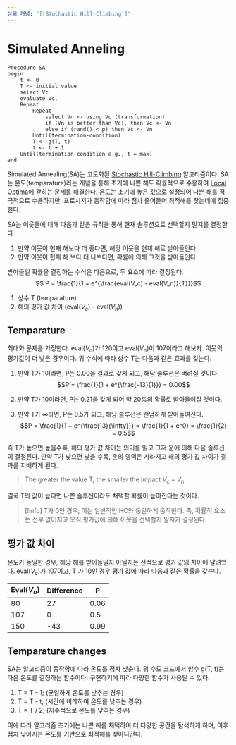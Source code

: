 ```yaml
---
상위 개념: "[[Stochastic Hill-Climbing]]"
---
```

# Simulated Anneling
```
Procedure SA
begin
	t <- 0
	T <- initial value
	select Vc
	evaluate Vc.
	Repeat
		Repeat
			select Vn <- using Vc (transformation)
			if (Vn is better than Vc), then Vc <- Vn
			else if (rand() < p) then Vc <- Vn
		Until(termination-condition)
		T <- g(T, t)
		t <- t + 1
	Until(termination-condition e.g., t = max)
end
```
Simulated Annealing(SA)는 고도화된 [Stochastic Hill-Climbing](Stochastic%20Hill-Climbing.md) 알고리즘이다. SA는 온도(temparature)라는 개념을 통해 초기에 나쁜 해도 확률적으로 수용하여 [Local Optima](Local%20Optima.md)에 갇히는 문제를 해결한다. 온도는 초기에 높은 값으로 설정되어 나쁜 해를 적극적으로 수용하지만, 프로시저가 동작함에 따라 점차 줄어들어 최적해를 찾는데에 집중한다.

SA는 이웃들에 대해 다음과 같은 규칙을 통해 현재 솔루션으로 선택할지 말지를 결정한다.

1. 만약 이웃이 현재 해보다 더 좋다면, 해당 이웃을 현재 해로 받아들인다.
2. 만약 이웃이 현재 해 보다 더 나쁘다면, 확률에 의해 그것을 받아들인다.

받아들일 확률을 결정하는 수식은 다음으로, 두 요소에 따라 결정된다.
$$ P = \frac{1}{1 + e^{\frac{eval(V_c) - eval(V_n)}{T}}}$$
1. 상수 T (temparature)
2. 해의 평가 값 차이 (eval($V_c$) - eval($V_n$))

## Temparature
최대화 문제를 가정한다. eval($V_c$)가 120이고 eval($V_n$)이 107이라고 해보자. 이웃의 평가값이 더 낮은 경우이다. 위 수식에 따라 상수 T는 다음과 같은 효과를 갖는다.

1. 만약 T가 1이라면, P는 0.00을 결과로 갖게 되고, 해당 솔루션은 버려질 것이다.
$$P = \frac{1}{1 + e^{\frac{-13}{1}}} = 0.00$$
2. 만약 T가 10이라면, P는 0.21을 갖게 되어 약 20%의 확률로 받아들여질 것이다.

3. 만약 T가 $\infty$라면, P는 0.5가 되고, 해당 솔루션은 랜덤하게 받아들여진다.
$$P = \frac{1}{1 + e^{\frac{13}{\infty}}} = \frac{1}{1 + e^0} = \frac{1}{2} = 0.5$$


즉 T가 높으면 높을수록, 해의 평가 값 차이는 의미를 잃고 그저 운에 의해 다음 솔루션이 결정된다. 만약 T가 낮으면 낮을 수록, 운의 영역은 사라지고 해의 평가 값 차이가 결과를 지배하게 된다.

> The greater the value T, the smaller the impact $V_c - V_n$

결국 T의 값이 높다면 나쁜 솔루션이라도 채택할 확률이 높아진다는 것이다. 

> [!info] 
> T가 0인 경우, 이는 일반적인 HC와 동일하게 동작한다. 즉, 확률적 요소는 전부 없어지고 오직 평가값에 의해 이웃을 선택할지 말지가 결정된다.


## 평가 값 차이
온도가 동일한 경우, 해당 해를 받아들일지 아닐지는 전적으로 평가 값의 차이에 달려있다. eval($V_c$)가 107이고, T 가 10인 경우 평가 값에 따라 다음과 같은 확률을 갖는다.

| Eval($V_n$) | Difference | P    |
| ----------- | ---------- | ---- |
| 80          | 27         | 0.06 |
| 107         | 0          | 0.5  |
| 150         | -43        | 0.99 |


## Temparature changes
SA는 알고리즘이 동작함에 따라 온도를 점차 낮춘다. 위 수도 코드에서 함수 g(T, t)는 다음 온도를 결정하는 함수이다. 구현하기에 따라 다양한 함수가 사용될 수 있다.

1. T = T - 1; (균일하게 온도를 낮추는 경우)
2. T = T - t; (시간에 비례하여 온도를 낮추는 경우)
3. T = T / 2; (지수적으로 온도를 낮추는 경우)

이에 따라 알고리즘 초기에는 나쁜 해를 채택하여 더 다양한 공간을 탐색하게 하며, 이후 점차 낮아지는 온도를 기반으로 최적해를 찾아나간다. 